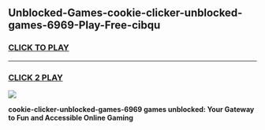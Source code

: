 
## Unblocked-Games-cookie-clicker-unblocked-games-6969-Play-Free-cibqu
<h3>
<a href="https://premium76.site?title=cookie-clicker-unblocked-games-6969&ref=18A1">CLICK TO PLAY</a></h3>
<hr>

<h3>
<a href="https://premium76.site?title=cookie-clicker-unblocked-games-6969&ref=18A1">CLICK 2 PLAY</a>
  
</h3>

<a href="https://premium76.site?title=cookie-clicker-unblocked-games-6969&ref=18A1"><img src="https://clearcache.store/games.png"></a>


**cookie-clicker-unblocked-games-6969 games unblocked: Your Gateway to Fun and Accessible Online Gaming**
